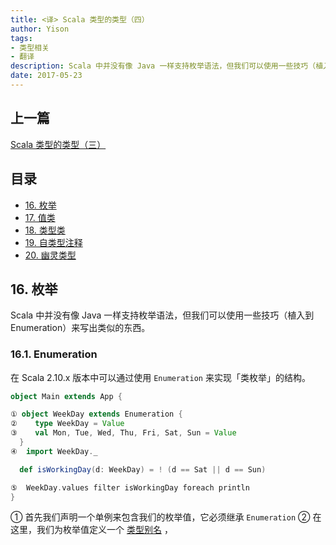 ```yaml
---
title: <译> Scala 类型的类型（四）
author: Yison
tags:
- 类型相关
- 翻译
description: Scala 中并没有像 Java 一样支持枚举语法，但我们可以使用一些技巧（植入到 Enumeration）来写出类似的东西。
date: 2017-05-23
---
```


## 上一篇

[Scala 类型的类型（三）](http://scala.cool/2017/05/scala-types-of-types-part-3/)

## 目录

- [16. 枚举]()
- [17. 值类]()
- [18. 类型类]()
- [19. 自类型注释]()
- [20. 幽灵类型]()

## 16. 枚举

Scala 中并没有像 Java 一样支持枚举语法，但我们可以使用一些技巧（植入到 Enumeration）来写出类似的东西。

### 16.1. Enumeration

在 Scala 2.10.x 版本中可以通过使用 `Enumeration` 来实现「类枚举」的结构。
``` scala
object Main extends App {

① object WeekDay extends Enumeration {               
②    type WeekDay = Value                             
③    val Mon, Tue, Wed, Thu, Fri, Sat, Sun = Value    
  }
④  import WeekDay._                                   

  def isWorkingDay(d: WeekDay) = ! (d == Sat || d == Sun)

⑤  WeekDay.values filter isWorkingDay foreach println 
}
```

① 首先我们声明一个单例来包含我们的枚举值，它必须继承 `Enumeration`
② 在这里，我们为枚举值定义一个 [类型别名](http://scala.cool/2017/04/scala-types-of-types-part-2/#10-类型别名) ，

